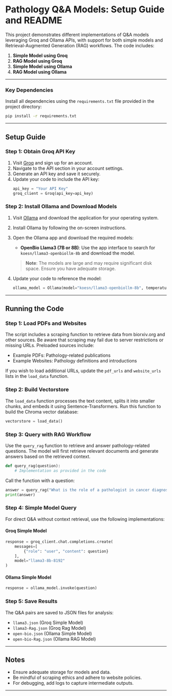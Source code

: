 # Pathology Q&A Models: Setup Guide and README

This project demonstrates different implementations of Q&A models leveraging Groq and Ollama APIs, with support for both simple models and Retrieval-Augmented Generation (RAG) workflows. The code includes:

1. **Simple Model using Groq**
2. **RAG Model using Groq**
3. **Simple Model using Ollama**
4. **RAG Model using Ollama**

---

### Key Dependencies

Install all dependencies using the `requirements.txt` file provided in the project directory:
```bash
pip install -r requirements.txt
```
---

## Setup Guide

### Step 1: Obtain Groq API Key
1. Visit [Groq](https://groq.com) and sign up for an account.
2. Navigate to the API section in your account settings.
3. Generate an API key and save it securely.
4. Update your code to include the API key:
   ```python
   api_key = "Your API Key"
   groq_client = Groq(api_key=api_key)
   ```

### Step 2: Install Ollama and Download Models
1. Visit [Ollama](https://ollama.com) and download the application for your operating system.
2. Install Ollama by following the on-screen instructions.
3. Open the Ollama app and download the required models:
   - **OpenBio Llama3 (7B or 8B)**: Use the app interface to search for `koesn/llama3-openbiollm-8b` and download the model.
   
   > **Note**: The models are large and may require significant disk space. Ensure you have adequate storage.

4. Update your code to reference the model:
   ```python
   ollama_model = Ollama(model="koesn/llama3-openbiollm-8b", temperature=0)
   ```

---

## Running the Code

### Step 1: Load PDFs and Websites
The script includes a scraping function to retrieve data from biorxiv.org and other sources. Be aware that scraping may fail due to server restrictions or missing URLs. Preloaded sources include:

- Example PDFs: Pathology-related publications
- Example Websites: Pathology definitions and introductions

If you wish to load additional URLs, update the `pdf_urls` and `website_urls` lists in the `load_data` function.

### Step 2: Build Vectorstore
The `load_data` function processes the text content, splits it into smaller chunks, and embeds it using Sentence-Transformers. Run this function to build the Chroma vector database:

```python
vectorstore = load_data()
```

### Step 3: Query with RAG Workflow
Use the `query_rag` function to retrieve and answer pathology-related questions. The model will first retrieve relevant documents and generate answers based on the retrieved context.

```python
def query_rag(question):
    # Implementation as provided in the code
```

Call the function with a question:
```python
answer = query_rag("What is the role of a pathologist in cancer diagnosis?")
print(answer)
```

### Step 4: Simple Model Query
For direct Q&A without context retrieval, use the following implementations:

#### Groq Simple Model
```python
response = groq_client.chat.completions.create(
    messages=[
        {"role": "user", "content": question}
    ],
    model="llama3-8b-8192"
)
```

#### Ollama Simple Model
```python
response = ollama_model.invoke(question)
```

### Step 5: Save Results
The Q&A pairs are saved to JSON files for analysis:
- `llama3.json` (Groq Simple Model)
- `llama3-Rag.json` (Groq Rag Model)
- `open-bio.json` (Ollama Simple Model)
- `open-bio-Rag.json` (Ollama RAG Model)

---

## Notes
- Ensure adequate storage for models and data.
- Be mindful of scraping ethics and adhere to website policies.
- For debugging, add logs to capture intermediate outputs.

---
